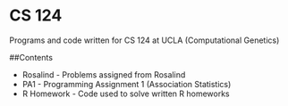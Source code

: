 CS 124
=====

Programs and code written for CS 124 at UCLA (Computational Genetics)

##Contents
+ Rosalind - Problems assigned from Rosalind
+ PA1 - Programming Assignment 1 (Association Statistics)
+ R Homework - Code used to solve written R homeworks
